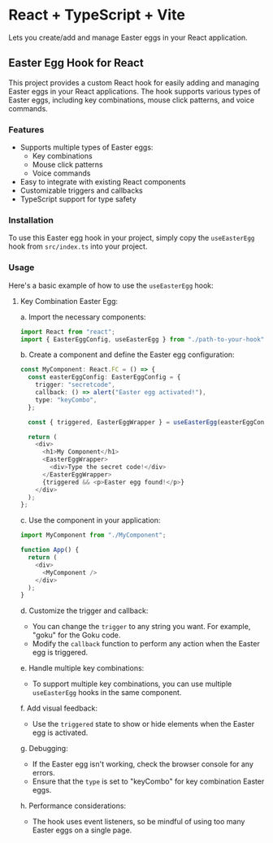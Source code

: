 # React + TypeScript + Vite

Lets you create/add and manage Easter eggs in your React application.

## Easter Egg Hook for React

This project provides a custom React hook for easily adding and managing Easter eggs in your React applications. The hook supports various types of Easter eggs, including key combinations, mouse click patterns, and voice commands.

### Features

- Supports multiple types of Easter eggs:
  - Key combinations
  - Mouse click patterns
  - Voice commands
- Easy to integrate with existing React components
- Customizable triggers and callbacks
- TypeScript support for type safety

### Installation

To use this Easter egg hook in your project, simply copy the `useEasterEgg` hook from `src/index.ts` into your project.

### Usage

Here's a basic example of how to use the `useEasterEgg` hook:

1. Key Combination Easter Egg:

   a. Import the necessary components:
      ```typescript
      import React from "react";
      import { EasterEggConfig, useEasterEgg } from "./path-to-your-hook";
      ```

   b. Create a component and define the Easter egg configuration:
      ```typescript
      const MyComponent: React.FC = () => {
        const easterEggConfig: EasterEggConfig = {
          trigger: "secretcode",
          callback: () => alert("Easter egg activated!"),
          type: "keyCombo",
        };

        const { triggered, EasterEggWrapper } = useEasterEgg(easterEggConfig);

        return (
          <div>
            <h1>My Component</h1>
            <EasterEggWrapper>
              <div>Type the secret code!</div>
            </EasterEggWrapper>
            {triggered && <p>Easter egg found!</p>}
          </div>
        );
      };
      ```

   c. Use the component in your application:
      ```typescript
      import MyComponent from "./MyComponent";

      function App() {
        return (
          <div>
            <MyComponent />
          </div>
        );
      }
      ```

   d. Customize the trigger and callback:
      - You can change the `trigger` to any string you want. For example, "goku" for the Goku code.
      - Modify the `callback` function to perform any action when the Easter egg is triggered.

   e. Handle multiple key combinations:
      - To support multiple key combinations, you can use multiple `useEasterEgg` hooks in the same component.

   f. Add visual feedback:
      - Use the `triggered` state to show or hide elements when the Easter egg is activated.

   g. Debugging:
      - If the Easter egg isn't working, check the browser console for any errors.
      - Ensure that the `type` is set to "keyCombo" for key combination Easter eggs.

   h. Performance considerations:
      - The hook uses event listeners, so be mindful of using too many Easter eggs on a single page.
